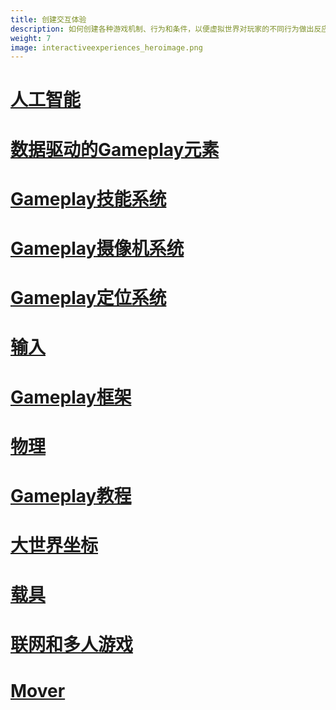 ```yaml
---
title: 创建交互体验
description: 如何创建各种游戏机制、行为和条件，以便虚拟世界对玩家的不同行为做出反应。
weight: 7
image: interactiveexperiences_heroimage.png
---
```

# [人工智能](https://dev.epicgames.com/documentation/zh-cn/unreal-engine/artificial-intelligence-in-unreal-engine)
# [数据驱动的Gameplay元素](https://dev.epicgames.com/documentation/zh-cn/unreal-engine/data-driven-gameplay-elements-in-unreal-engine)
# [Gameplay技能系统](https://dev.epicgames.com/documentation/zh-cn/unreal-engine/gameplay-ability-system-for-unreal-engine)
# [Gameplay摄像机系统](https://dev.epicgames.com/documentation/zh-cn/unreal-engine/gameplay-camera-system)
# [Gameplay定位系统](https://dev.epicgames.com/documentation/zh-cn/unreal-engine/gameplay-targeting-system-in-unreal-engine)
# [输入](https://dev.epicgames.com/documentation/zh-cn/unreal-engine/input-in-unreal-engine)
# [Gameplay框架](https://dev.epicgames.com/documentation/zh-cn/unreal-engine/gameplay-framework-in-unreal-engine)
# [物理](https://dev.epicgames.com/documentation/zh-cn/unreal-engine/physics-in-unreal-engine)
# [Gameplay教程](https://dev.epicgames.com/documentation/zh-cn/unreal-engine/gameplay-tutorials-for-unreal-engine)
# [大世界坐标](https://dev.epicgames.com/documentation/zh-cn/unreal-engine/large-world-coordinates-in-unreal-engine-5)
# [载具](https://dev.epicgames.com/documentation/zh-cn/unreal-engine/vehicles-in-unreal-engine)
# [联网和多人游戏](https://dev.epicgames.com/documentation/zh-cn/unreal-engine/networking-and-multiplayer-in-unreal-engine)
# [Mover](https://dev.epicgames.com/documentation/zh-cn/unreal-engine/mover-in-unreal-engine)
